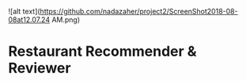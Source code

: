 
![alt text](https://github.com/nadazaher/project2/ScreenShot2018-08-08at12.07.24 AM.png)

# Restaurant Recommender & Reviewer



